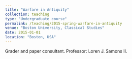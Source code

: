 ```yaml
---
title: "Warfare in Antiquity"
collection: teaching
type: "Undergraduate course"
permalink: /teaching/2015-spring-warfare-in-antiquity
venue: "Boston University, Classical Studies"
date: 2015-01-01
location: "Boston, USA"
---
```


Grader and paper consultant. Professor: Loren J. Samons II.